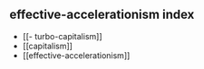 ## effective-accelerationism index
- [[- turbo-capitalism]]
- [[capitalism]]
- [[effective-accelerationism]]